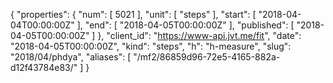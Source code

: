 {
  "properties": {
    "num": [
      5021
    ],
    "unit": [
      "steps"
    ],
    "start": [
      "2018-04-04T00:00:00Z"
    ],
    "end": [
      "2018-04-05T00:00:00Z"
    ],
    "published": [
      "2018-04-05T00:00:00Z"
    ]
  },
  "client_id": "https://www-api.jvt.me/fit",
  "date": "2018-04-05T00:00:00Z",
  "kind": "steps",
  "h": "h-measure",
  "slug": "2018/04/phdya",
  "aliases": [
    "/mf2/86859d96-72e5-4165-882a-d12f43784e83/"
  ]
}
